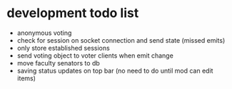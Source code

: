 # development todo list

* anonymous voting
* check for session on socket connection and send state (missed emits)
* only store established sessions
* send voting object to voter clients when emit change
* move faculty senators to db
* saving status updates on top bar (no need to do until mod can edit items)
